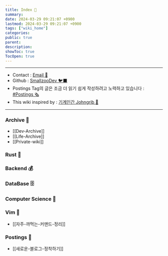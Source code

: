 ```yaml
---
title: Index 🧊️
summary: 
date: 2024-03-29 09:21:07 +0900
lastmod: 2024-03-29 09:21:07 +0900
tags: ["wiki_home"]
categories: 
public: true
parent: 
description: 
showToc: true
TocOpen: true
---
```

---
- Contact : [Email 📧](mailto:joongyue@gmail.com) 
- Github : [SmallzooDev 🐦‍⬛](https://github.com/SmallzooDev)
- Postings Tag의 글은 조금 더 읽기 쉽게 작성하려고 노력하고 있습니다 : [#Postings 🗞️](https://smallzoodev.netlify.app/tags/Postings/)
- This wiki inspired by : [기계인간 Johngrib 💭](https://johngrib.github.io/wiki/my-wiki/)
---


### Archive 📘

- [[Dev-Archive]]
- [[Life-Archive]]
- [[Private-wiki]]

### Rust 🦀 


### Backend 💰


### DataBase 🗄️


### Computer Science 🦉


### Vim 🦅 

- [[자주-까먹는-커맨드-정리]]

### Postings 🌳

- [[새로운-블로그-정착하기]]

